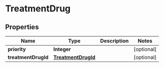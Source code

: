 
# TreatmentDrug

## Properties
Name | Type | Description | Notes
------------ | ------------- | ------------- | -------------
**priority** | **Integer** |  |  [optional]
**treatmentDrugId** | [**TreatmentDrugId**](TreatmentDrugId.md) |  |  [optional]



